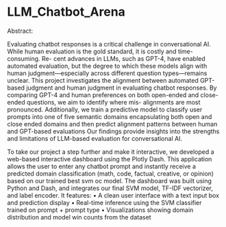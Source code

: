 # LLM_Chatbot_Arena
Abstract:

Evaluating chatbot responses is a critical challenge in conversational AI. While
human evaluation is the gold standard, it is costly and time-consuming. Re-
cent advances in LLMs, such as GPT-4, have enabled automated evaluation,
but the degree to which these models align with human judgment—especially
across different question types—remains unclear. This project investigates the
alignment between automated GPT-based judgment and human judgment in
evaluating chatbot responses. By comparing GPT-4 and human preferences
on both open-ended and close-ended questions, we aim to identify where mis-
alignments are most pronounced. Additionally, we train a predictive model to
classify user prompts into one of five semantic domains encapsulating both open
and close ended domains and then predict alignment patterns between human
and GPT-based evaluations Our findings provide insights into the strengths and
limitations of LLM-based evaluation for conversational AI.

To take our project a step further and make it interactive, we developed a
web-based interactive dashboard using the Plotly Dash. This application allows
the user to enter any chatbot prompt and instantly receive a predicted domain
classification (math, code, factual, creative, or opinion) based on our trained
best svm oc model.
The dashboard was built using Python and Dash, and integrates our final
SVM model, TF-IDF vectorizer, and label encoder. It features:
• A clean user interface with a text input box and prediction display
• Real-time inference using the SVM classifier trained on prompt + prompt
type
• Visualizations showing domain distribution and model win counts from
the dataset

